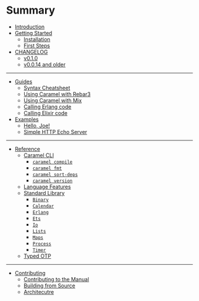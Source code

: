 # Summary

- [Introduction](./introduction.md)
- [Getting Started](./getting-started/index.md)
  - [Installation](./getting-started/installation.md)
  - [First Steps](./getting-started/first-steps.md)
- [CHANGELOG](./changelog/v0.1.0.md)
  - [v0.1.0](./changelog/v0.1.0.md)
  - [v0.0.14 and older](./changelog/v0.0.14.md)

--------------------------------------------------------------------------------

- [Guides]()
  - [Syntax Cheatsheet](./guides/syntax-cheatsheet.md)
  - [Using Caramel with Rebar3]()
  - [Using Caramel with Mix]()
  - [Calling Erlang code](./guides/erlang-ffi.md)
  - [Calling Elixir code]()
- [Examples]()
  - [Hello, Joe!](./examples/hello-joe.md)
  - [Simple HTTP Echo Server](./examples/simple-http-echo-server.md)

--------------------------------------------------------------------------------

- [Reference](./reference/index.md)
  - [Caramel CLI](./reference/cli/default.md)
    - [`caramel compile`](./reference/cli/compile.md)
    - [`caramel fmt`](./reference/cli/fmt.md)
    - [`caramel sort-deps`](./reference/cli/sort-deps.md)
    - [`caramel version`](./reference/cli/version.md)
  - [Language Features]()
  - [Standard Library]()
    - [`Binary`]()
    - [`Calendar`]()
    - [`Erlang`]()
    - [`Ets`]()
    - [`Io`]()
    - [`Lists`]()
    - [`Maps`]()
    - [`Process`]()
    - [`Timer`]()
  - [Typed OTP]()

--------------------------------------------------------------------------------

- [Contributing]()
  - [Contributing to the Manual](./contrib/manual.md)
  - [Building from Source](./contrib/building.md)
  - [Architecutre]()
